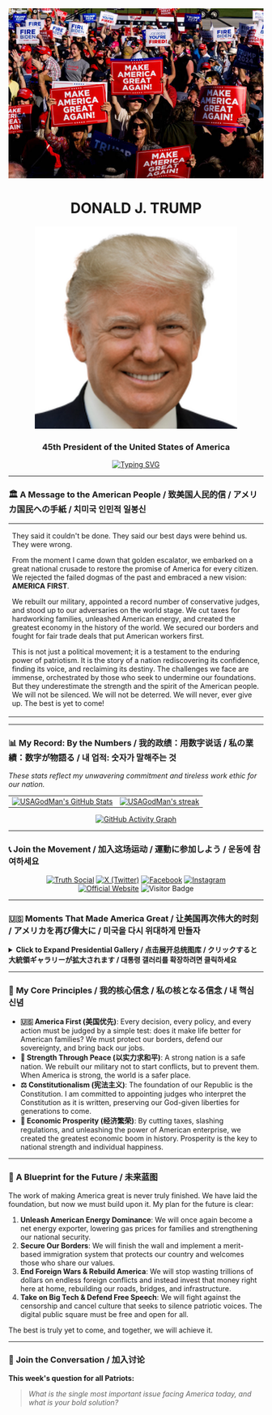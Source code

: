 <div align="center">
  <img src="images/trump_rally_banner.png" alt="Trump Rally Banner" width="800px" />
  <h1><strong>DONALD J. TRUMP</strong></h1>
  <img src="images/trump.png" alt="Trump Profile" width="400px" />
  <h3><strong>45th President of the United States of America</strong></h3>
  <a href="https://git.io/typing-svg">
    <img src="https://readme-typing-svg.herokuapp.com?font=Fira+Code&pause=1000&color=B22234&width=800&height=50&lines=PROMISES+MADE,+PROMISES+KEPT;MAKE+AMERICA+GREAT+AGAIN!;THE+BEST+IS+YET+TO+COME!&center=true&size=28" alt="Typing SVG" />
  </a>
</div>

---

### 🏛️ **A Message to the American People** / 致美国人民的信 / アメリカ国民への手紙 / 치미국 인민적 일봉신

<table>
<tr>
<td valign="top">

They said it couldn't be done. They said our best days were behind us. They were wrong.

From the moment I came down that golden escalator, we embarked on a great national crusade to restore the promise of America for every citizen. We rejected the failed dogmas of the past and embraced a new vision: **AMERICA FIRST**.

We rebuilt our military, appointed a record number of conservative judges, and stood up to our adversaries on the world stage. We cut taxes for hardworking families, unleashed American energy, and created the greatest economy in the history of the world. We secured our borders and fought for fair trade deals that put American workers first.

This is not just a political movement; it is a testament to the enduring power of patriotism. It is the story of a nation rediscovering its confidence, finding its voice, and reclaiming its destiny. The challenges we face are immense, orchestrated by those who seek to undermine our foundations. But they underestimate the strength and the spirit of the American people. We will not be silenced. We will not be deterred. We will never, ever give up. The best is yet to come!

</td>
</tr>
</table>

---

### 📊 **My Record: By the Numbers** / 我的政绩：用数字说话 / 私の業績：数字が物語る / 내 업적: 숫자가 말해주는 것

*These stats reflect my unwavering commitment and tireless work ethic for our nation.*

<table align="center">
  <tr>
    <td align="center" valign="top">
      <a href="https://github.com/anuraghazra/github-readme-stats">
        <img src="https://github-readme-stats.vercel.app/api?username=USAGodMan&show_icons=true&theme=tokyonight&hide_border=true&include_all_commits=true&count_private=true" alt="USAGodMan's GitHub Stats" />
      </a>
    </td>
    <td align="center">
      <a href="https://github.com/denvercoder1/github-readme-streak-stats">
        <img title="Always Fighting!" alt="USAGodMan's streak" src="https://github-readme-streak-stats.herokuapp.com/?user=USAGodMan&theme=radical&hide_border=true&date_format=M%20j%5B%2C%20Y%5D&fire=B22234&ring=002868&currStreakLabel=002868" />
      </a>
    </td>
  </tr>
</table>

<p align="center">
  <a href="https://github.com/ashutosh00710/github-readme-activity-graph">
    <img src="https://github-readme-activity-graph.vercel.app/graph?username=USAGodMan&bg_color=0d1117&color=ffffff&line=002868&point=b22234&area=true&hide_border=true" alt="GitHub Activity Graph"/>
  </a>
</p>

---

### 📞 **Join the Movement** / 加入这场运动 / 運動に参加しよう / 운동에 참여하세요

<p align="center">
  <a href="https://truthsocial.com/@realDonaldTrump"><img src="https://img.shields.io/static/v1?label=%20&message=Truth+Social&logo=data:image/svg+xml;base64,...&logoColor=white&labelColor=%235A1919&color=%235A1919&style=for-the-badge" alt="Truth Social"></a>
  <a href="https://twitter.com/realDonaldTrump"><img src="https://img.shields.io/static/v1?label=%20&message=X%20(Twitter)&logo=x&logoColor=white&labelColor=%23000000&color=%23000000&style=for-the-badge" alt="X (Twitter)"></a>
  <a href="https://www.facebook.com/DonaldTrump"><img src="https://img.shields.io/static/v1?label=%20&message=Facebook&logo=facebook&logoColor=white&labelColor=%231877F2&color=%231877F2&style=for-the-badge" alt="Facebook"></a>
  <a href="https://www.instagram.com/realdonaldtrump"><img src="https://img.shields.io/static/v1?label=%20&message=Instagram&logo=instagram&logoColor=white&labelColor=%23E4405F&color=%23E4405F&style=for-the-badge" alt="Instagram"></a>
  <br>
  <a href="https://www.donaldjtrump.com/"><img src="https://img.shields.io/static/v1?label=%20&message=Official+Website&logo=googlechrome&logoColor=white&labelColor=%23002868&color=%23002868&style=for-the-badge" alt="Official Website"></a>
  <img src="https://visitor-badge.laobi.icu/badge?page_id=USAGodMan" alt="Visitor Badge">
</p>

---

### 🇺🇸 **Moments That Made America Great** / 让美国再次伟大的时刻 / アメリカを再び偉大に / 미국을 다시 위대하게 만들자

<details>
<summary><b>Click to Expand Presidential Gallery / 点击展开总统图库 / クリックすると大統領ギャラリーが拡大されます / 대통령 갤러리를 확장하려면 클릭하세요</b></summary>
<br>
<div align="center">
    <img src="images/Declaration_of_Independence.jpg" style="width: 400px; height: 250px;" alt="Signing the Declaration of Independence"/>
    <img src="images/Swearing_in_ceremony.jpg" style="width: 400px; height: 250px;" alt="Swearing under the constituion"/>
    <img src="images/Meets_with_President_Joe_Biden.jpg" style="width: 400px; height: 250px;" alt="Meeting with Joe Biden"/>
    <img src="images/Meets_with_Polish_President_Andrzej_Duda.jpg" style="width: 400px; height: 250px;" alt="Meeting with Andrzej_Duda"/>
    <img src="images/Meets_with_the_President_of_Turkey.jpg" style="width: 400px; height: 250px;" alt="Meeting with the President of Turkey"/>
    <img src="images/Meets_with_the_Sheikh_Tamim_bin_Hamad_Al_Thani.jpg" style="width: 400px; height: 250px;" alt="Meeting with Sheikh Tamim bin Hamad Al Thani"/>
    <img src="images/Meets_with_Argentina’s_President_Javier_Milei.jpg" style="width: 400px; height: 250px;" alt="Meeting with Javier Milei"/>
    <img src="images/Meeting_with_King_Abdullah_II.jpg" style="width: 400px; height: 250px;" alt="Meeting with King Abdullah II"/>
    <img src="images/Meeting_with_Modi.jpg" style="width: 400px; height: 250px;" alt="Meeting with Modi"/>
    <img src="images/Meeting_with_Prime_Minister_Gahr_Store.jpg" style="width: 400px; height: 250px;" alt="Meeting with Gahr Store"/>
    <img src="images/Meeting_with_Prime_Minister_Giorgia_Meloni.jpg" style="width: 400px; height: 250px;" alt="Meeting with Giorgia Meloni"/>
    <img src="images/Meets_with_Kim_and_Trump.jpg" style="width: 400px; height: 250px;" alt="Meeting with Kim and Trump"/>
    <img src="images/Donald_Trump_and_Xi_Jinping_meets.jpg" style="width: 400px; height: 250px;" alt="Meeting with Xi Jinping"/>
    <img src="images/Meeting_with_French_President_Emmanuel_Macron.jpg" style="width: 400px; height: 250px;" alt="Meeting with French President Emmanuel Macron"/>
    <img src="images/Ishiba_with_Trump.jpg" style="width: 400px; height: 250px;" alt="Meeting with Ishiba"/>
    <img src="images/Meeting_with_UNGA.jpg" style="width: 400px; height: 250px;" alt="Meeting with UNGA"/>
    <img src="images/Meeting_with_Taoiseach_Micheál_Martin.jpg" style="width: 400px; height: 250px;" alt="Meeting with Taoiseach Martin"/>
    <img src="images/Women's_March_on_Washington.jpg" style="width: 400px; height: 250px;" alt="Women's March on Washington"/>
</div>
</details>

---

### 📜 **My Core Principles** / 我的核心信念 / 私の核となる信念 / 내 핵심 신념

*   **🇺🇸 America First (美国优先)**: Every decision, every policy, and every action must be judged by a simple test: does it make life better for American families? We must protect our borders, defend our sovereignty, and bring back our jobs.
*   **🗽 Strength Through Peace (以实力求和平)**: A strong nation is a safe nation. We rebuilt our military not to start conflicts, but to prevent them. When America is strong, the world is a safer place.
*   **⚖️ Constitutionalism (宪法主义)**: The foundation of our Republic is the Constitution. I am committed to appointing judges who interpret the Constitution as it is written, preserving our God-given liberties for generations to come.
*   **💼 Economic Prosperity (经济繁荣)**: By cutting taxes, slashing regulations, and unleashing the power of American enterprise, we created the greatest economic boom in history. Prosperity is the key to national strength and individual happiness.

---

### 🚀 **A Blueprint for the Future** / 未来蓝图

The work of making America great is never truly finished. We have laid the foundation, but now we must build upon it. My plan for the future is clear:

1.  **Unleash American Energy Dominance**: We will once again become a net energy exporter, lowering gas prices for families and strengthening our national security.
2.  **Secure Our Borders**: We will finish the wall and implement a merit-based immigration system that protects our country and welcomes those who share our values.
3.  **End Foreign Wars & Rebuild America**: We will stop wasting trillions of dollars on endless foreign conflicts and instead invest that money right here at home, rebuilding our roads, bridges, and infrastructure.
4.  **Take on Big Tech & Defend Free Speech**: We will fight against the censorship and cancel culture that seeks to silence patriotic voices. The digital public square must be free and open for all.

The best is truly yet to come, and together, we will achieve it.

---

### 💬 **Join the Conversation** / 加入讨论

**This week's question for all Patriots:**
> *What is the single most important issue facing America today, and what is your bold solution?*
